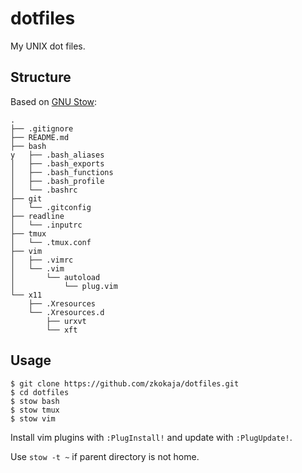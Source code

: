 # dotfiles

My UNIX dot files.

## Structure

Based on [GNU Stow](https://www.gnu.org/software/stow/):

```shell
.
├── .gitignore
├── README.md
├── bash
y   ├── .bash_aliases
│   ├── .bash_exports
│   ├── .bash_functions
│   ├── .bash_profile
│   └── .bashrc
├── git
│   └── .gitconfig
├── readline
│   └── .inputrc
├── tmux
│   └── .tmux.conf
├── vim
│   ├── .vimrc
│   └── .vim
│       └── autoload
│           └── plug.vim
└── x11
    ├── .Xresources
    └── .Xresources.d
        ├── urxvt
        └── xft
```

## Usage

```shell
$ git clone https://github.com/zkokaja/dotfiles.git
$ cd dotfiles
$ stow bash
$ stow tmux
$ stow vim
```

Install vim plugins with `:PlugInstall!` and update with `:PlugUpdate!`.

Use `stow -t ~` if parent directory is not home.
